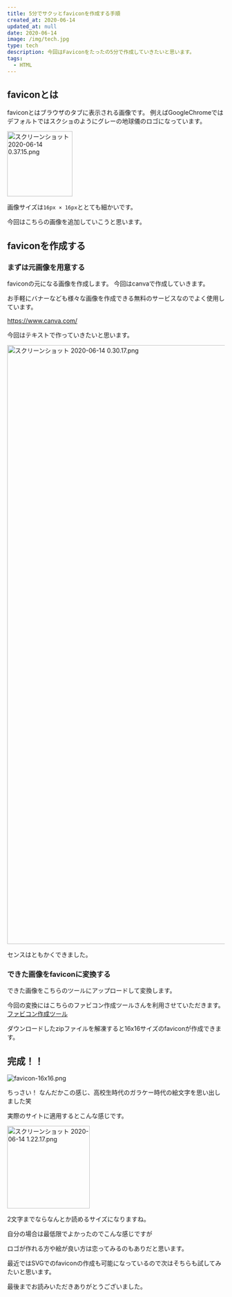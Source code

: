 ```yaml
---
title: 5分でサクッとfaviconを作成する手順
created_at: 2020-06-14
updated_at: null
date: 2020-06-14
image: /img/tech.jpg
type: tech
description: 今回はFaviconをたったの5分で作成していきたいと思います。
tags:
  - HTML
---
```


## faviconとは

faviconとはブラウザのタブに表示される画像です。
例えばGoogleChromeではデフォルトではスクショのようにグレーの地球儀のロゴになっています。

<img width="151" alt="スクリーンショット 2020-06-14 0.37.15.png" src="https://qiita-image-store.s3.ap-northeast-1.amazonaws.com/0/199085/fd075f6c-26ee-cd90-130a-4f096c9fd5a3.png">

画像サイズは`16px × 16px`ととても細かいです。

今回はこちらの画像を追加していこうと思います。

## faviconを作成する

### まずは元画像を用意する
faviconの元になる画像を作成します。
今回はcanvaで作成していきます。

お手軽にバナーなども様々な画像を作成できる無料のサービスなのでよく使用しています。

https://www.canva.com/

今回はテキストで作っていきたいと思います。

<img width="1386" alt="スクリーンショット 2020-06-14 0.30.17.png" src="https://qiita-image-store.s3.ap-northeast-1.amazonaws.com/0/199085/a1bbb271-cd28-6269-7e3c-eace7309f6be.png">

センスはともかくできました。

### できた画像をfaviconに変換する

できた画像をこちらのツールにアップロードして変換します。

今回の変換にはこちらのファビコン作成ツールさんを利用させていただきます。
[ファビコン作成ツール](https://www.websiteplanet.com/ja/webtools/favicon-generator/)

ダウンロードしたzipファイルを解凍すると16x16サイズのfaviconが作成できます。

## 完成！！
![favicon-16x16.png](https://qiita-image-store.s3.ap-northeast-1.amazonaws.com/0/199085/2f438bae-2265-06e5-db3e-322d0ee8c566.png)

ちっさい！
なんだかこの感じ、高校生時代のガラケー時代の絵文字を思い出しました笑

実際のサイトに適用するとこんな感じです。

<img width="191" alt="スクリーンショット 2020-06-14 1.22.17.png" src="https://qiita-image-store.s3.ap-northeast-1.amazonaws.com/0/199085/244a9741-844c-4e62-2703-a9cf3d07884d.png">

2文字までならなんとか読めるサイズになりますね。

自分の場合は最低限でよかったのでこんな感じですが

ロゴが作れる方や絵が良い方は恋ってみるのもありだと思います。

最近ではSVGでのfaviconの作成も可能になっているので次はそちらも試してみたいと思います。

最後までお読みいただきありがとうございました。
